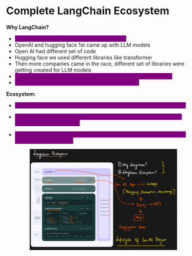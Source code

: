 # Complete LangChain Ecosystem

**Why LangChain?**

* <mark style="color:purple;background-color:purple;">**Most common framework for building GenAI**</mark>
* OpenAI and hugging face 1st came up with LLM models
* Open AI had different set of code&#x20;
* Hugging face we used different libraries like transformer
* Then more companies came in the race, different set of libraries were getting created for LLM models
* <mark style="color:purple;background-color:purple;">**LangChain created common framework to develop GenAI apps**</mark>
* <mark style="color:purple;background-color:purple;">**All the modules inside LangChain are opensource**</mark>



**Ecosystem:**

* <mark style="color:purple;background-color:purple;">**LangSmith is used for LLMOps ⇒ Debugging, Evaluation, Monitoring**</mark>
* <mark style="color:purple;background-color:purple;">**LangServe: For createing chain as REST API ⇒ Can be deployed on AWS, HuggingFace space**</mark>
*   <mark style="color:purple;background-color:purple;">**LangChain community: We have models from different providers, so to access it we use this**</mark>

    <figure><img src=".gitbook/assets/{5D7CC5D2-03D1-4095-BC87-FC2764959698}.png" alt=""><figcaption></figcaption></figure>
